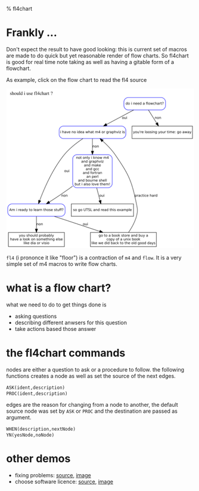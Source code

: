 % fl4chart

# Frankly ...

Don't expect the result to have good looking: this is current set of macros are
made to do quick but yet reasonable render of flow charts. So fl4chart is good
for real time note taking as well as having a gitable form of a flowchart.

As example, click on the flow chart to read the fl4 source

[![demo1](should_i_use_fl4chart.svg "demo 1")](should_i_use_fl4chart.txt)

`fl4` (i prononce it like "floor") is a contraction of `m4` and `flow`. It is
a very simple set of m4 macros to write flow charts.

# what is a flow chart?

what we need to do to get things done is

* asking questions
* describing different anwsers for this question
* take actions based those answer

# the fl4chart commands

nodes are either a question to ask or a procedure to follow. the following
functions creates a node as well as set the source of the next edges.

    ASK(ident,description)
    PROC(ident,description)

edges are the reason for changing from a node to another, the default source
node was set by `ASK` or `PROC` and the destination are passed as argument.

    WHEN(description,nextNode)
    YN(yesNode,noNode)

# other demos

* fixing problems: [source](fixing_problems.txt), [image](fixing_problems.svg)
* choose software licence: [source](choose_software_licence.txt), [image](choose_software_licence.svg)
